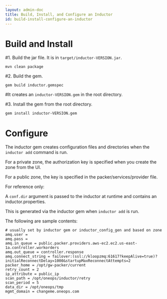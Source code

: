 ```yaml
---
layout: admin-doc
title: Build, Install, and Configure an Inductor
id: build-install-configure-an-inductor
---
```


# Build and Install

#1. Build the jar file. It is in `target/inductor-VERSION.jar`.


```
mvn clean package
```

#2. Build the gem.


```
gem build inductor.gemspec
```

#It creates an `inductor-VERSION.gem` in the root directory.

#3. Install the gem from the root directory.

```
gem install inductor-VERSION.gem
```

# Configure

The inductor gem creates configuration files and directories when the `inductor add` command is run.

For a private zone, the authorization key is specified when you create the zone from the UI.

For a public zone, the key is specified in the packer/services/provider file.

For reference only:

A `conf.dir` argument is passed to the inductor at runtime and contains an inductor.properties.

This is generated via the inductor gem when `inductor add` is run.

The following are sample contents:

```
# usually set by inductor gem or inductor_config_gen and based on zone
amq.user =
amq.pass =
amq.in_queue = public.packer.providers.aws-ec2.ec2.us-east-1a.controller.workorders
amq.out_queue = controller.response
amq.connect_string = failover:(ssl://kloopzmq:61617?keepAlive=true)?initialReconnectDelay=1000&startupMaxReconnectAttempts=2
packer_home = /opt/gw-packer/current
retry_count = 2
ip_attribute = public_ip
scan_path = /opt/oneops/inductor/retry
scan_period = 5
data_dir = /opt/oneops/tmp
mgmt_domain = changeme.oneops.com
```
